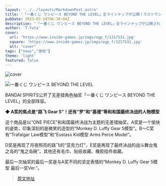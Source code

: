 ```yaml
---
layout: '../../layouts/MarkdownPost.astro'
title: '「一番くじ ワンピース BEYOND THE LEVEL」全ラインナップが公開！ラストワン賞は、キリッとした表情の「ルフィ“ギア5”」フィギュア'
pubDate: 2023-07-24T06:30:04Z
description: '「一番くじ ワンピース BEYOND THE LEVEL」全ラインナップが公開されました。ラストワン賞は、キリッとした表情の「ルフィ“ギア5”」フィギュアです。'
author: 'T.Yuta'
cover:
  url: 'https://www.inside-games.jp/imgs/ogp_f/1217531.jpg'
  square: 'https://www.inside-games.jp/imgs/ogp_f/1217531.jpg'
  alt: "cover"
tags: ["news","游戏"]
theme: 'light'
featured: false
---
```


![cover](https://www.inside-games.jp/imgs/ogp_f/1217531.jpg)

![一番くじ ワンピース BEYOND THE LEVEL](https://www.inside-games.jp/imgs/zoom/1217531.jpg)

BANDAI SPIRITS公开了无差错角色抽奖「一番くじ ワンピース BEYOND THE LEVEL」的全部阵容。

**◆ A奖的焦点是“路飞 Gear 5”！还有“罗”和“基德”等和和国最终决战的人物模型**

这个商品是以“ONE PIECE”和和国最终决战为主题的无差错抽奖。A奖是一个愉快的姿势，印象深刻的是微笑的造型的“Monkey D. Luffy Gear 5模型”。B～C奖有“Trafalgar Law模型”和“Eustass Kid模型 Arms Perce Model”。

D奖是再现了月夜照亮的路飞的“亚克力灯”，E奖是再现了最终决战的战斗舞台鬼之岛的“鬼之岛碗”。其他还有毛巾、贴纸收藏、橡胶挂件收藏。

最后一次抽奖的最后一奖是与A奖不同的坚定表情的“Monkey D. Luffy Gear 5模型 最后一奖Ver.”。

>[原文地址](https://www.inside-games.jp/article/2023/07/24/147365.html)  